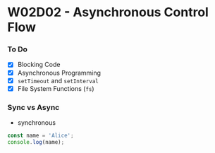 # W02D02 - Asynchronous Control Flow

### To Do
* [x] Blocking Code
* [x] Asynchronous Programming
* [x] `setTimeout` and `setInterval`
* [x] File System Functions (`fs`)

### Sync vs Async
* synchronous


```js
const name = 'Alice';
console.log(name);
```
















